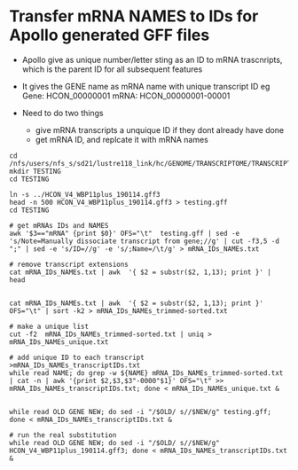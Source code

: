 
# Transfer mRNA NAMES to IDs for Apollo generated GFF files

- Apollo give as unique number/letter sting as an ID to mRNA trascnripts, which is the parent ID for all subsequent features
- It gives the GENE name as mRNA name with unique transcript ID
    eg
      Gene: HCON_00000001
      mRNA: HCON_00000001-00001

- Need to do two things
    - give mRNA transcripts a unquique ID if they dont already have done
    - get mRNA ID, and replcate it with mRNA names






```shell
cd /nfs/users/nfs_s/sd21/lustre118_link/hc/GENOME/TRANSCRIPTOME/TRANSCRIPTOME_CURATION
mkdir TESTING
cd TESTING

ln -s ../HCON_V4_WBP11plus_190114.gff3
head -n 500 HCON_V4_WBP11plus_190114.gff3 > testing.gff
cd TESTING

# get mRNAs IDs and NAMES
awk '$3=="mRNA" {print $0}' OFS="\t"  testing.gff | sed -e 's/Note=Manually dissociate transcript from gene;//g' | cut -f3,5 -d ";" | sed -e 's/ID=//g' -e 's/;Name=/\t/g' > mRNA_IDs_NAMEs.txt

# remove transcript extensions
cat mRNA_IDs_NAMEs.txt | awk  '{ $2 = substr($2, 1,13); print }' | head


cat mRNA_IDs_NAMEs.txt | awk  '{ $2 = substr($2, 1,13); print }' OFS="\t" | sort -k2 > mRNA_IDs_NAMEs_trimmed-sorted.txt

# make a unique list
cut -f2  mRNA_IDs_NAMEs_trimmed-sorted.txt | uniq > mRNA_IDs_NAMEs_unique.txt

# add unique ID to each transcript
>mRNA_IDs_NAMEs_transcriptIDs.txt
while read NAME; do grep -w ${NAME} mRNA_IDs_NAMEs_trimmed-sorted.txt | cat -n | awk '{print $2,$3,$3"-0000"$1}' OFS="\t" >> mRNA_IDs_NAMEs_transcriptIDs.txt; done < mRNA_IDs_NAMEs_unique.txt &


while read OLD GENE NEW; do sed -i "/$OLD/ s//$NEW/g" testing.gff; done < mRNA_IDs_NAMEs_transcriptIDs.txt &

# run the real substitution
while read OLD GENE NEW; do sed -i "/$OLD/ s//$NEW/g" HCON_V4_WBP11plus_190114.gff3; done < mRNA_IDs_NAMEs_transcriptIDs.txt &

```
